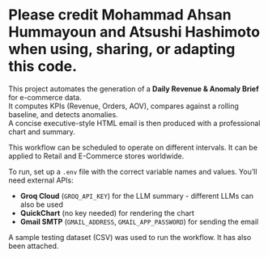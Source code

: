# Please credit **Mohammad Ahsan Hummayoun** and **Atsushi Hashimoto** when using, sharing, or adapting this code.  

This project automates the generation of a **Daily Revenue & Anomaly Brief** for e-commerce data.  
It computes KPIs (Revenue, Orders, AOV), compares against a rolling baseline, and detects anomalies.  
A concise executive-style HTML email is then produced with a professional chart and summary.  

This workflow can be scheduled to operate on different intervals. It can be applied to Retail and E-Commerce stores 
worldwide.

To run, set up a `.env` file with the correct variable names and values. You’ll need external APIs:  
- **Groq Cloud** (`GROQ_API_KEY`) for the LLM summary - different LLMs can also be used
- **QuickChart** (no key needed) for rendering the chart  
- **Gmail SMTP** (`GMAIL_ADDRESS`, `GMAIL_APP_PASSWORD`) for sending the email

A sample testing dataset (CSV) was used to run the workflow. It has also been attached.
